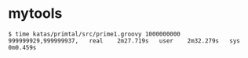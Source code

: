 mytools
=======

`
$ time katas/primtal/src/prime1.groovy 1000000000  
999999929,999999937,  
real	2m27.719s  
user	2m32.279s  
sys	0m0.459s  
`

